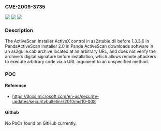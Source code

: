 ### [CVE-2009-3735](https://cve.mitre.org/cgi-bin/cvename.cgi?name=CVE-2009-3735)
![](https://img.shields.io/static/v1?label=Product&message=n%2Fa&color=blue)
![](https://img.shields.io/static/v1?label=Version&message=n%2Fa&color=blue)
![](https://img.shields.io/static/v1?label=Vulnerability&message=n%2Fa&color=brighgreen)

### Description

The ActiveScan Installer ActiveX control in as2stubie.dll before 1.3.3.0 in PandaActiveScan Installer 2.0 in Panda ActiveScan downloads software in an as2guiie.cab archive located at an arbitrary URL, and does not verify the archive's digital signature before installation, which allows remote attackers to execute arbitrary code via a URL argument to an unspecified method.

### POC

#### Reference
- https://docs.microsoft.com/en-us/security-updates/securitybulletins/2010/ms10-008

#### Github
No PoCs found on GitHub currently.

